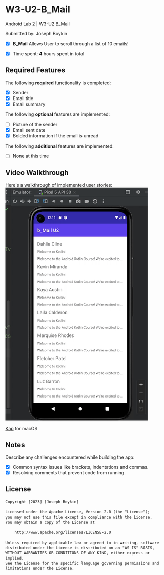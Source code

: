# W3-U2-B_Mail
Android Lab 2 | W3-U2 B_Mail

Submitted by: Joseph Boykin

- [x] **B_Mail** Allows User to scroll through a list of 10 emails!

- [x] Time spent: **4** hours spent in total

## Required Features
The following **required** functionality is completed:

- [x] Sender
- [x] Email title
- [x] Email summary

The following **optional** features are implemented:

- [ ] Picture of the sender
- [x] Email sent date
- [x] Bolded information if the email is unread

The following **additional** features are implemented:

- [ ] None at this time

## Video Walkthrough
Here's a walkthrough of implemented user stories:
<img src= https://github.com/joeboykin/W3-U2-B_Mail/blob/96187f4a86eb25e86d479749aecd8720e6ac7c98/B_Mail%20U2.gif title='B_Mail Video Walkthrough' width='' alt='Video Walkthrough' />

<!-- Replace this with whatever GIF tool you used! -->
[Kap](https://getkap.co/) for macOS

## Notes
Describe any challenges encountered while building the app:
- [x] Common syntax issues like brackets, indentations and commas.
- [x] Resolving comments that prevent code from running.

## License

    Copyright [2023] [Joseph Boykin]

    Licensed under the Apache License, Version 2.0 (the "License");
    you may not use this file except in compliance with the License.
    You may obtain a copy of the License at

        http://www.apache.org/licenses/LICENSE-2.0

    Unless required by applicable law or agreed to in writing, software
    distributed under the License is distributed on an "AS IS" BASIS,
    WITHOUT WARRANTIES OR CONDITIONS OF ANY KIND, either express or implied.
    See the License for the specific language governing permissions and
    limitations under the License.
